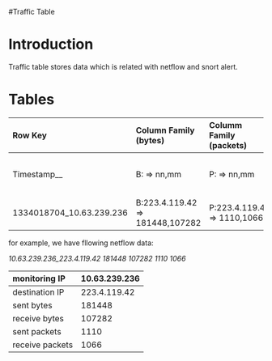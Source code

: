 #Traffic Table

# Introduction #

Traffic table stores data which is related with netflow and snort alert.


# Tables #

| Row Key                    | Column Family (bytes)    | Columm Family (packets) | Column Family (alert) |
|:---------------------------|:-------------------------|:------------------------|:----------------------|
| Timestamp_<Monitoring IP>_| B:<dst IP> => nn,mm | P:<dst IP> => nn,mm | A:<dst IP> => signature # or contents |
| 1334018704\_10.63.239.236 | B:223.4.119.42 => 181448,107282 | P:223.4.119.42 => 1110,1066 |  |

for example, we have fllowing netflow data:

_10.63.239.236\_223.4.119.42      181448 107282 1110 1066_

| monitoring IP  | 10.63.239.236 |
|:---------------|:--------------|
| destination IP | 223.4.119.42  |
| sent bytes     | 181448        |
| receive bytes  | 107282        |
| sent packets   | 1110          |
| receive packets| 1066          |
